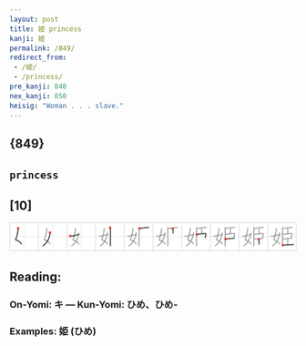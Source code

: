 ```yaml
---
layout: post
title: 姫 princess
kanji: 姫
permalink: /849/
redirect_from:
 - /姫/
 - /princess/
pre_kanji: 848
nex_kanji: 850
heisig: "Woman . . . slave."
---
```


## {849}

## `princess`

## [10]

<div class="stroke"><img src="../images/E5A7AB.png" /></div>

## Reading:

### On-Yomi: キ &mdash; Kun-Yomi: ひめ、ひめ-

### Examples: 姫 (ひめ)
